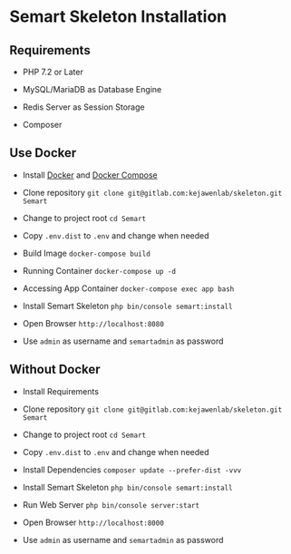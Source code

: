 # Semart Skeleton Installation

## Requirements

- PHP 7.2 or Later

- MySQL/MariaDB as Database Engine

- Redis Server as Session Storage

- Composer

## Use Docker

- Install [Docker](https://docs.docker.com/v17.09/engine/installation) and [Docker Compose](https://docs.docker.com/compose/install/)

- Clone repository `git clone git@gitlab.com:kejawenlab/skeleton.git Semart`

- Change to project root `cd Semart`

- Copy `.env.dist` to `.env` and change when needed

- Build Image `docker-compose build`

- Running Container `docker-compose up -d`

- Accessing App Container `docker-compose exec app bash`

- Install Semart Skeleton `php bin/console semart:install`

- Open Browser `http://localhost:8080`

- Use `admin` as username and `semartadmin` as password

## Without Docker

- Install Requirements

- Clone repository `git clone git@gitlab.com:kejawenlab/skeleton.git Semart`

- Change to project root `cd Semart`

- Copy `.env.dist` to `.env` and change when needed

- Install Dependencies `composer update --prefer-dist -vvv`

- Install Semart Skeleton `php bin/console semart:install`

- Run Web Server `php bin/console server:start`

- Open Browser `http://localhost:8000`

- Use `admin` as username and `semartadmin` as password
